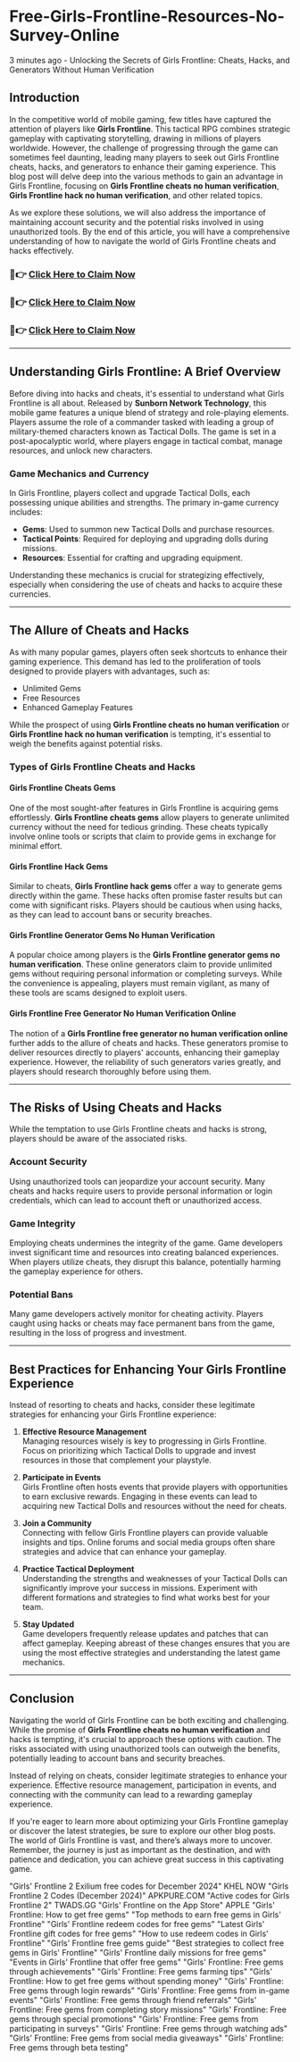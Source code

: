 # Free-Girls-Frontline-Resources-No-Survey-Online
3 minutes ago - Unlocking the Secrets of Girls Frontline: Cheats, Hacks, and Generators Without Human Verification

## Introduction

In the competitive world of mobile gaming, few titles have captured the attention of players like **Girls Frontline**. This tactical RPG combines strategic gameplay with captivating storytelling, drawing in millions of players worldwide. However, the challenge of progressing through the game can sometimes feel daunting, leading many players to seek out Girls Frontline cheats, hacks, and generators to enhance their gaming experience. This blog post will delve deep into the various methods to gain an advantage in Girls Frontline, focusing on **Girls Frontline cheats no human verification**, **Girls Frontline hack no human verification**, and other related topics.

As we explore these solutions, we will also address the importance of maintaining account security and the potential risks involved in using unauthorized tools. By the end of this article, you will have a comprehensive understanding of how to navigate the world of Girls Frontline cheats and hacks effectively.

### 🔴👉 [Click Here to Claim Now](https://suberapps.com/uploads/data/000/950/493/original/1_Girls_Frontline_Generator.html)  
### 🔴👉 [Click Here to Claim Now](https://suberapps.com/uploads/data/000/950/493/original/1_Girls_Frontline_Generator.html)  
### 🔴👉 [Click Here to Claim Now](https://suberapps.com/uploads/data/000/950/493/original/1_Girls_Frontline_Generator.html)  

---

## Understanding Girls Frontline: A Brief Overview

Before diving into hacks and cheats, it's essential to understand what Girls Frontline is all about. Released by **Sunborn Network Technology**, this mobile game features a unique blend of strategy and role-playing elements. Players assume the role of a commander tasked with leading a group of military-themed characters known as Tactical Dolls. The game is set in a post-apocalyptic world, where players engage in tactical combat, manage resources, and unlock new characters.

### Game Mechanics and Currency

In Girls Frontline, players collect and upgrade Tactical Dolls, each possessing unique abilities and strengths. The primary in-game currency includes:

- **Gems**: Used to summon new Tactical Dolls and purchase resources.
- **Tactical Points**: Required for deploying and upgrading dolls during missions.
- **Resources**: Essential for crafting and upgrading equipment.

Understanding these mechanics is crucial for strategizing effectively, especially when considering the use of cheats and hacks to acquire these currencies.

---

## The Allure of Cheats and Hacks

As with many popular games, players often seek shortcuts to enhance their gaming experience. This demand has led to the proliferation of tools designed to provide players with advantages, such as:

- Unlimited Gems
- Free Resources
- Enhanced Gameplay Features

While the prospect of using **Girls Frontline cheats no human verification** or **Girls Frontline hack no human verification** is tempting, it's essential to weigh the benefits against potential risks.

### Types of Girls Frontline Cheats and Hacks

#### Girls Frontline Cheats Gems

One of the most sought-after features in Girls Frontline is acquiring gems effortlessly. **Girls Frontline cheats gems** allow players to generate unlimited currency without the need for tedious grinding. These cheats typically involve online tools or scripts that claim to provide gems in exchange for minimal effort.

#### Girls Frontline Hack Gems

Similar to cheats, **Girls Frontline hack gems** offer a way to generate gems directly within the game. These hacks often promise faster results but can come with significant risks. Players should be cautious when using hacks, as they can lead to account bans or security breaches.

#### Girls Frontline Generator Gems No Human Verification

A popular choice among players is the **Girls Frontline generator gems no human verification**. These online generators claim to provide unlimited gems without requiring personal information or completing surveys. While the convenience is appealing, players must remain vigilant, as many of these tools are scams designed to exploit users.

#### Girls Frontline Free Generator No Human Verification Online

The notion of a **Girls Frontline free generator no human verification online** further adds to the allure of cheats and hacks. These generators promise to deliver resources directly to players' accounts, enhancing their gameplay experience. However, the reliability of such generators varies greatly, and players should research thoroughly before using them.

---

## The Risks of Using Cheats and Hacks

While the temptation to use Girls Frontline cheats and hacks is strong, players should be aware of the associated risks.

### Account Security

Using unauthorized tools can jeopardize your account security. Many cheats and hacks require users to provide personal information or login credentials, which can lead to account theft or unauthorized access.

### Game Integrity

Employing cheats undermines the integrity of the game. Game developers invest significant time and resources into creating balanced experiences. When players utilize cheats, they disrupt this balance, potentially harming the gameplay experience for others.

### Potential Bans

Many game developers actively monitor for cheating activity. Players caught using hacks or cheats may face permanent bans from the game, resulting in the loss of progress and investment.

---

## Best Practices for Enhancing Your Girls Frontline Experience

Instead of resorting to cheats and hacks, consider these legitimate strategies for enhancing your Girls Frontline experience:

1. **Effective Resource Management**  
   Managing resources wisely is key to progressing in Girls Frontline. Focus on prioritizing which Tactical Dolls to upgrade and invest resources in those that complement your playstyle.

2. **Participate in Events**  
   Girls Frontline often hosts events that provide players with opportunities to earn exclusive rewards. Engaging in these events can lead to acquiring new Tactical Dolls and resources without the need for cheats.

3. **Join a Community**  
   Connecting with fellow Girls Frontline players can provide valuable insights and tips. Online forums and social media groups often share strategies and advice that can enhance your gameplay.

4. **Practice Tactical Deployment**  
   Understanding the strengths and weaknesses of your Tactical Dolls can significantly improve your success in missions. Experiment with different formations and strategies to find what works best for your team.

5. **Stay Updated**  
   Game developers frequently release updates and patches that can affect gameplay. Keeping abreast of these changes ensures that you are using the most effective strategies and understanding the latest game mechanics.

---

## Conclusion

Navigating the world of Girls Frontline can be both exciting and challenging. While the promise of **Girls Frontline cheats no human verification** and hacks is tempting, it's crucial to approach these options with caution. The risks associated with using unauthorized tools can outweigh the benefits, potentially leading to account bans and security breaches.

Instead of relying on cheats, consider legitimate strategies to enhance your experience. Effective resource management, participation in events, and connecting with the community can lead to a rewarding gameplay experience.

If you're eager to learn more about optimizing your Girls Frontline gameplay or discover the latest strategies, be sure to explore our other blog posts. The world of Girls Frontline is vast, and there’s always more to uncover. Remember, the journey is just as important as the destination, and with patience and dedication, you can achieve great success in this captivating game.


"Girls' Frontline 2 Exilium free codes for December 2024" 
KHEL NOW
"Girls Frontline 2 Codes (December 2024)" 
APKPURE.COM
"Active codes for Girls Frontline 2" 
TWADS.GG
"Girls' Frontline on the App Store" 
APPLE
"Girls' Frontline: How to get free gems"
"Top methods to earn free gems in Girls' Frontline"
"Girls' Frontline redeem codes for free gems"
"Latest Girls' Frontline gift codes for free gems"
"How to use redeem codes in Girls' Frontline"
"Girls' Frontline free gems guide"
"Best strategies to collect free gems in Girls' Frontline"
"Girls' Frontline daily missions for free gems"
"Events in Girls' Frontline that offer free gems"
"Girls' Frontline: Free gems through achievements"
"Girls' Frontline: Free gems farming tips"
"Girls' Frontline: How to get free gems without spending money"
"Girls' Frontline: Free gems through login rewards"
"Girls' Frontline: Free gems from in-game events"
"Girls' Frontline: Free gems through friend referrals"
"Girls' Frontline: Free gems from completing story missions"
"Girls' Frontline: Free gems through special promotions"
"Girls' Frontline: Free gems from participating in surveys"
"Girls' Frontline: Free gems through watching ads"
"Girls' Frontline: Free gems from social media giveaways"
"Girls' Frontline: Free gems through beta testing"
